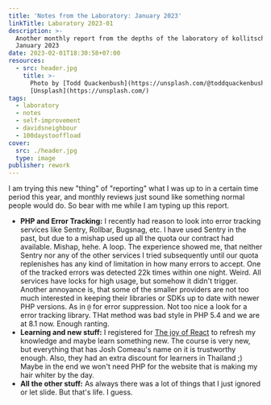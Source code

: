 ```yaml
---
title: 'Notes from the Laboratory: January 2023'
linkTitle: Laboratory 2023-01
description: >-
  Another monthly report from the depths of the laboratory of kollitsch.dev -
  January 2023
date: 2023-02-01T18:30:58+07:00
resources:
  - src: header.jpg
    title: >-
      Photo by [Todd Quackenbush](https://unsplash.com/@toddquackenbush) via
      [Unsplash](https://unsplash.com/)
tags:
  - laboratory
  - notes
  - self-improvement
  - davidsneighbour
  - 100daystooffload
cover:
  src: ./header.jpg
  type: image
publisher: rework
---
```


I am trying this new "thing" of "reporting" what I was up to in a certain time period this year, and monthly reviews just sound like something normal people would do. So bear with me while I am typing up this report.

- **PHP and Error Tracking:** I recently had reason to look into error tracking services like Sentry, Rollbar, Bugsnag, etc. I have used Sentry in the past, but due to a mishap used up all the quota our contract had available. Mishap, hehe. A loop. The experience showed me, that neither Sentry nor any of the other services I tried subsequently until our quota replenishes has any kind of limitation in how many errors to accept. One of the tracked errors was detected 22k times within one night. Weird. All services have locks for high usage, but somehow it didn't trigger. Another annoyance is, that some of the smaller providers are not too much interested in keeping their libraries or SDKs up to date with newer PHP versions. As in `@` for error suppression. Not too nice a look for a error tracking library. THat method was bad style in PHP 5.4 and we are at 8.1 now. Enough ranting.
- **Learning and new stuff:** I registered for [The joy of React](https://www.joyofreact.com/) to refresh my knowledge and maybe learn something new. The course is very new, but everything that has Josh Comeau's name on it is trustworthy enough. Also, they had an extra discount for learners in Thailand ;) Maybe in the end we won't need PHP for the website that is making my hair whiter by the day.
- **All the other stuff:** As always there was a lot of things that I just ignored or let slide. But that's life. I guess.
